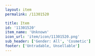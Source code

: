 ```yaml
---
layout: item
permalink: /11301520

title: Item
id: '11301520'
item_name: 'Unknown'
icon_url: 'item/icon/11301520.png'
sub_header: ['Gender: All', 'Cosmetic']
footer: ['Untradable, Unsellable']
---
```

